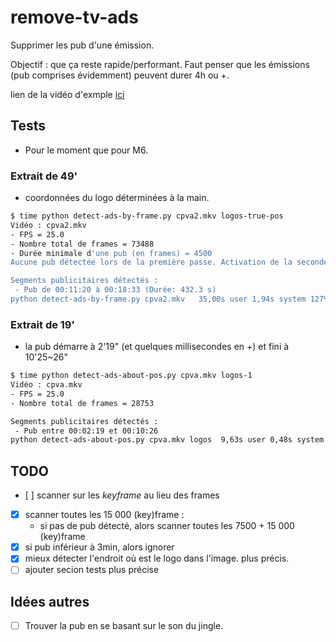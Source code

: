 # remove-tv-ads

Supprimer les pub d'une émission.

Objectif : que ça reste rapide/performant. Faut penser que les émissions (pub comprises évidemment) peuvent durer 4h ou +.

lien de la vidéo d'exmple [ici](https://gofile.io/d/dYhgJ9)

## Tests

- Pour le moment que pour M6.

### Extrait de 49'

- coordonnées du logo déterminées à la main.

```bash
$ time python detect-ads-by-frame.py cpva2.mkv logos-true-pos
Vidéo : cpva2.mkv
- FPS = 25.0
- Nombre total de frames = 73488
- Durée minimale d'une pub (en frames) = 4500
Aucune pub détectée lors de la première passe. Activation de la seconde passe...

Segments publicitaires détectés :
 - Pub de 00:11:20 à 00:18:33 (Durée: 432.3 s)
python detect-ads-by-frame.py cpva2.mkv   35,00s user 1,94s system 127% cpu 29,058 total
```

### Extrait de 19'

- la pub démarre à 2'19" (et quelques millisecondes en +) et fini à 10'25~26"

```bash
$ time python detect-ads-about-pos.py cpva.mkv logos-1
Vidéo : cpva.mkv
- FPS = 25.0
- Nombre total de frames = 28753

Segments publicitaires détectés :
 - Pub entre 00:02:19 et 00:10:26
python detect-ads-about-pos.py cpva.mkv logos  9,63s user 0,48s system 176% cpu 5,720 total
```

## TODO

- [ ] scanner sur les *keyframe* au lieu des frames
- [x] scanner toutes les 15 000 (key)frame :
    - si pas de pub détecté, alors scanner toutes les 7500 + 15 000 (key)frame
- [x] si pub inférieur à 3min, alors ignorer
- [x] mieux détecter l'endroit où est le logo dans l'image. plus précis.
- [ ] ajouter secion tests plus précise

## Idées autres

- [ ] Trouver la pub en se basant sur le son du jingle.

